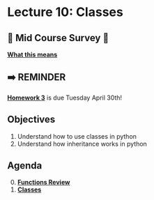 <!---
{"next":"Topics/README.md","title":"Classes"}
-->

# Lecture 10: Classes

## 🍕 Mid Course Survey 🍕
**[What this means](https://docs.google.com/presentation/d/1r5KrB7bf0rCJpm5MCTy8eQT_5TrUy7AtimURDI-QbpQ/edit#slide=id.g3dd4fa9b7e_0_239)**

## ➡️ REMINDER
**[Homework 3](../Homework/hwk3.md)** is due Tuesday April 30th!

## Objectives

1. Understand how to use classes in python
2. Understand how inheritance works in python


## Agenda

0. **[Functions Review](../Topics/functions.md)**
1. **[Classes](../Topics/classes.md)**
